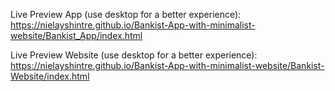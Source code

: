 Live Preview App (use desktop for a better experience): https://nielayshintre.github.io/Bankist-App-with-minimalist-website/Bankist_App/index.html 

Live Preview Website (use desktop for a better experience): https://nielayshintre.github.io/Bankist-App-with-minimalist-website/Bankist-Website/index.html
